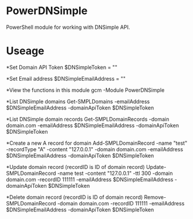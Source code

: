 PowerDNSimple
=============

PowerShell module for working with DNSimple API.

Useage
======

*Set Domain API Token
$DNSimpleToken = "<DNSimple API token goes here>"

*Set Email address
$DNSimpleEmailAddress = "<DNSimple email address goes here>"

*View the functions in this module
gcm -Module PowerDNSimple

*List DNSimple domains
Get-SMPLDomains -emailAddress $DNSimpleEmailAddress -domainApiToken $DNSimpleToken

*List DNSimple domain records
Get-SMPLDomainRecords -domain domain.com -emailAddress $DNSimpleEmailAddress -domainApiToken $DNSimpleToken

*Create a new A record for domain
Add-SMPLDomainRecord -name "test" -recordType "A" -content "127.0.0.1" -domain domain.com -emailAddress $DNSimpleEmailAddress -domainApiToken $DNSimpleToken

*Update domain record (recordID is ID of domain record)
Update-SMPLDomainRecord -name test -content "127.0.0.1" -ttl 300 -domain domain.com -recordID 111111 -emailAddress $DNSimpleEmailAddress -domainApiToken $DNSimpleToken

*Delete domain record (recordID is ID of domain record)
Remove-SMPLDomainRecord -domain domain.com -recordID 111111 -emailAddress $DNSimpleEmailAddress -domainApiToken $DNSimpleToken
